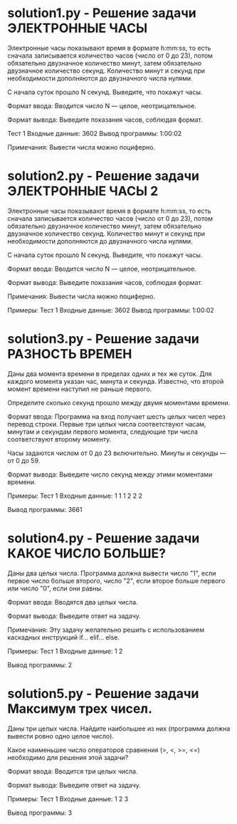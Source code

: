 #  solution1.py - Решение задачи ЭЛЕКТРОННЫЕ ЧАСЫ

Электронные часы показывают время в формате h:mm:ss, то есть сначала записывается количество часов (число от 0 до 23), потом обязательно двузначное количество минут, затем обязательно двузначное количество секунд. Количество минут и секунд при необходимости дополняются до двузначного числа нулями.

С начала суток прошло N секунд. Выведите, что покажут часы.

Формат ввода:
Вводится число N — целое, неотрицательное.

Формат вывода:
Выведите показания часов, соблюдая формат.

Тест 1
Входные данные:
3602
Вывод программы:
1:00:02

Примечания:
Вывести числа можно поциферно.

# solution2.py - Решение задачи ЭЛЕКТРОННЫЕ ЧАСЫ 2

Электронные часы показывают время в формате h:mm:ss, то есть сначала записывается количество часов (число от 0 до 23), потом обязательно двузначное количество минут, затем обязательно двузначное количество секунд. Количество минут и секунд при необходимости дополняются до двузначного числа нулями.

С начала суток прошло N секунд. Выведите, что покажут часы.

Формат ввода:
Вводится число N — целое, неотрицательное.

Формат вывода:
Выведите показания часов, соблюдая формат.

Примечания:
Вывести числа можно поциферно.

Примеры:
Тест 1
Входные данные:
3602
Вывод программы:
1:00:02

# solution3.py - Решение задачи РАЗНОСТЬ ВРЕМЕН

Даны два момента времени в пределах одних и тех же суток. Для каждого момента указан час, минута и секунда. Известно, что второй момент времени наступил не раньше первого.

Определите сколько секунд прошло между двумя моментами времени.

Формат ввода:
Программа на вход получает шесть целых чисел через перевод строки. Первые три целых числа соответствуют часам, минутам и секундам первого момента, следующие три числа соответствуют второму моменту.

Часы задаются числом от 0 до 23 включительно. Минуты и секунды — от 0 до 59.

Формат вывода:
Выведите число секунд между этими моментами времени.

Примеры:
Тест 1
Входные данные:
1
1
1
2
2
2

Вывод программы:
3661

# solution4.py - Решение задачи КАКОЕ ЧИСЛО БОЛЬШЕ?

Даны два целых числа. Программа должна вывести число "1", если первое число больше второго, число "2", если второе больше первого или число "0", если они равны.

Формат ввода:
Вводятся два целых числа.

Формат вывода:
Выведите ответ на задачу.

Примечания:
Эту задачу желательно решить с использованием каскадных инструкций if... elif... else.

Примеры:
Тест 1
Входные данные:
1
2

Вывод программы:
2

# solution5.py - Решение задачи Максимум трех чисел.

Даны три целых числа. Найдите наибольшее из них (программа должна вывести ровно одно целое число).

Какое наименьшее число операторов сравнения (>, <, >=, <=) необходимо для решения этой задачи?

Формат ввода:
Вводится три целых числа.

Формат вывода:
Выведите ответ на задачу.

Примеры:
Тест 1
Входные данные:
1
2
3

Вывод программы:
3
